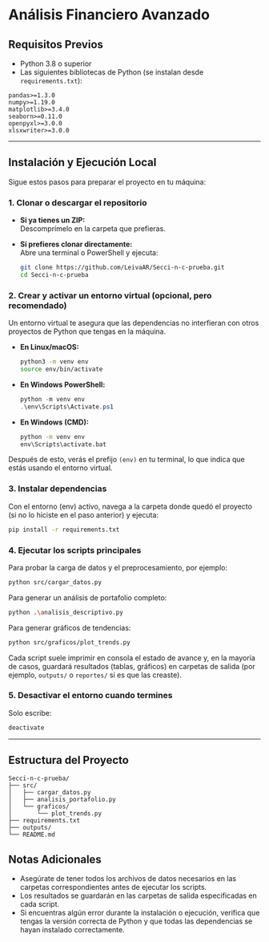 # Análisis Financiero Avanzado

## Requisitos Previos

- Python 3.8 o superior  
- Las siguientes bibliotecas de Python (se instalan desde `requirements.txt`):

```
pandas>=1.3.0
numpy>=1.19.0
matplotlib>=3.4.0
seaborn>=0.11.0
openpyxl>=3.0.0
xlsxwriter>=3.0.0
```

---

## Instalación y Ejecución Local

Sigue estos pasos para preparar el proyecto en tu máquina:

### 1. Clonar o descargar el repositorio

- **Si ya tienes un ZIP:**  
  Descomprímelo en la carpeta que prefieras.  

- **Si prefieres clonar directamente:**  
  Abre una terminal o PowerShell y ejecuta:
  ```bash
  git clone https://github.com/LeivaAR/Secci-n-c-prueba.git
  cd Secci-n-c-prueba
  ```

### 2. Crear y activar un entorno virtual (opcional, pero recomendado)

Un entorno virtual te asegura que las dependencias no interfieran con otros proyectos de Python que tengas en la máquina.

- **En Linux/macOS:**
  ```bash
  python3 -m venv env
  source env/bin/activate
  ```

- **En Windows PowerShell:**
  ```powershell
  python -m venv env
  .\env\Scripts\Activate.ps1
  ```

- **En Windows (CMD):**
  ```cmd
  python -m venv env
  env\Scripts\activate.bat
  ```

Después de esto, verás el prefijo `(env)` en tu terminal, lo que indica que estás usando el entorno virtual.

### 3. Instalar dependencias

Con el entorno (env) activo, navega a la carpeta donde quedó el proyecto (si no lo hiciste en el paso anterior) y ejecuta:

```bash
pip install -r requirements.txt
```

### 4. Ejecutar los scripts principales

Para probar la carga de datos y el preprocesamiento, por ejemplo:

```bash
python src/cargar_datos.py
```

Para generar un análisis de portafolio completo:

```bash
python .\analisis_descriptivo.py 
```

Para generar gráficos de tendencias:

```bash
python src/graficos/plot_trends.py
```

Cada script suele imprimir en consola el estado de avance y, en la mayoría de casos, guardará resultados (tablas, gráficos) en carpetas de salida (por ejemplo, `outputs/` o `reportes/` si es que las creaste).

### 5. Desactivar el entorno cuando termines

Solo escribe:

```bash
deactivate
```

---

## Estructura del Proyecto

```
Secci-n-c-prueba/
├── src/
│   ├── cargar_datos.py
│   ├── analisis_portafolio.py
│   └── graficos/
│       └── plot_trends.py
├── requirements.txt
├── outputs/
└── README.md
```

## Notas Adicionales

- Asegúrate de tener todos los archivos de datos necesarios en las carpetas correspondientes antes de ejecutar los scripts.
- Los resultados se guardarán en las carpetas de salida especificadas en cada script.
- Si encuentras algún error durante la instalación o ejecución, verifica que tengas la versión correcta de Python y que todas las dependencias se hayan instalado correctamente.